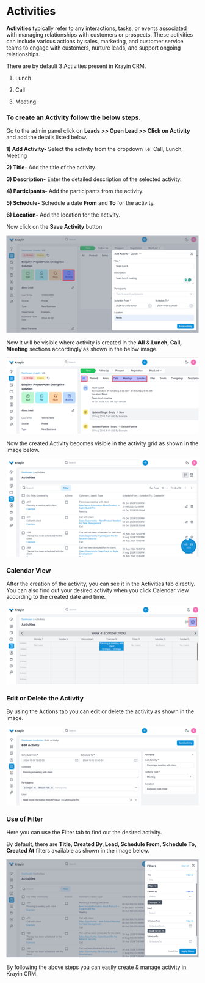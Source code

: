 # Activities

**Activities** typically refer to any interactions, tasks, or events associated with managing relationships with customers or prospects. These activities can include various actions by sales, marketing, and customer service teams to engage with customers, nurture leads, and support ongoing relationships.

There are by default 3 Activities present in Krayin CRM.

1) Lunch

2) Call

3) Meeting

### To create an Activity follow the below steps.

Go to the admin panel click on **Leads >> Open Lead >> Click on Activity** and add the details listed below.

**1) Add Activity-** Select the activity from the dropdown i.e. Call, Lunch, Meeting

**2) Title-** Add the title of the activity.

**3) Description-** Enter the detailed description of the selected activity.

**4) Participants-** Add the participants from the activity.

**5) Schedule-** Schedule a date **From** and **To** for the activity.

**6) Location-** Add the location for the activity.

Now click on the **Save Activity** button 

 ![Create Activity](../../assets/2.0/images/activity/createActivity.png)

Now it will be visible where activity is created in the **All** & **Lunch, Call, Meeting** sections accordingly as shown in the below image.

![Activity](../../assets/2.0/images/activity/activity.png)

Now the created Activity becomes visible in the activity grid as shown in the image below.

 ![Create Activity](../../assets/2.0/images/activity/activityGrid.png)

### Calendar View 

After the creation of the activity, you can see it in the Activities tab directly. You can also find out your desired activity when you click Calendar view according to the created date and time.

![Activity Grid](../../assets/2.0/images/activity/calender.png)

### Edit or Delete the Activity

By using the Actions tab you can edit or delete the activity as shown in the image.

![Activity Grid](../../assets/2.0/images/activity/editActivity.png)

### Use of Filter

Here you can use the Filter tab to find out the desired activity. 

By default, there are **Title, Created By, Lead, Schedule From, Schedule To, Created At** filters available as shown in the image below.

![Activity Grid](../../assets/2.0/images/activity/filter.png)

By following the above steps you can easily create & manage activity in Krayin CRM.